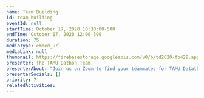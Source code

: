 ```yaml
---
name: Team Building
id: team_building
eventId: null
startTime: October 17, 2020 10:30:00-500
endTime: October 17, 2020 12:00-500
duration: 75
mediaType: embed_url
mediaLink: null
thumbnail: https://firebasestorage.googleapis.com/v0/b/td2020-fb428.appspot.com/o/EXMinrxWAAcdJ0M.jpg?alt=media&token=619451d2-80db-4fdb-8016-a5ded44d42be
presenter: The TAMU Dathon Team!
presenterAbout: "Join us on Zoom to find your teammates for TAMU Datathon 2020."
presenterSocials: []
priority: 7
relatedActivities:
---
```

